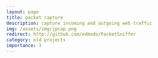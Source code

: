 ```yaml
---
layout: page
title: packet capture
description: capture incoming and outgoing web traffic
img: /assets/img/jpcap.png
redirect: http://github.com/edmudo/PacketSniffer
category: old projects
importance: 3
---
```

